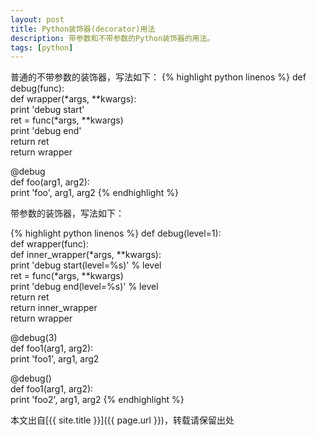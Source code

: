 ```yaml
---
layout: post
title: Python装饰器(decorator)用法
description: 带参数和不带参数的Python装饰器的用法。
tags: [python]
---
```


普通的不带参数的装饰器，写法如下：
{% highlight python linenos %}
def debug(func):  
    def wrapper(*args, **kwargs):  
        print 'debug start'  
        ret = func(*args, **kwargs)  
        print 'debug end'  
        return ret  
    return wrapper  
  
@debug  
def foo(arg1, arg2):  
    print 'foo', arg1, arg2 
{% endhighlight %}

带参数的装饰器，写法如下：
<!--more-->
{% highlight python linenos %}
def debug(level=1):  
    def wrapper(func):  
        def inner_wrapper(*args, **kwargs):  
            print 'debug start(level=%s)' % level  
            ret = func(*args, **kwargs)  
            print 'debug end(level=%s)' % level  
            return ret  
        return inner_wrapper  
    return wrapper  
  
@debug(3)  
def foo1(arg1, arg2):  
    print 'foo1', arg1, arg2  
  
@debug()  
def foo1(arg1, arg2):  
    print 'foo2', arg1, arg2
{% endhighlight %}

本文出自[{{ site.title }}]({{ page.url }})，转载请保留出处